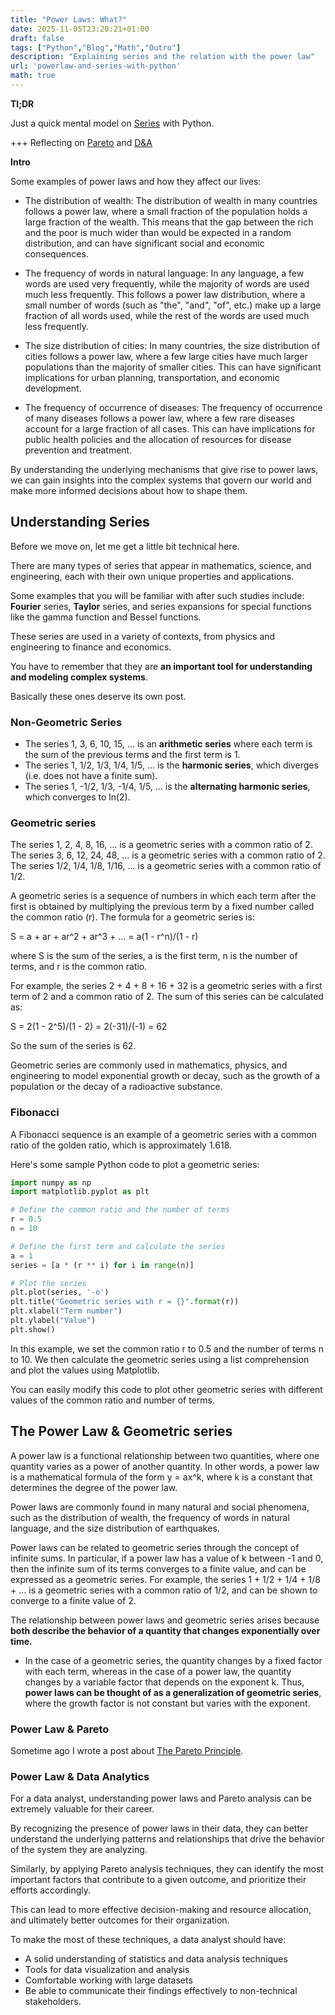 ```yaml
---
title: "Power Laws: What?"
date: 2025-11-05T23:20:21+01:00
draft: false
tags: ["Python","Blog","Math","Outro"]
description: "Explaining series and the relation with the power law"
url: 'powerlaw-and-series-with-python'
math: true
---
```



**Tl;DR**

Just a quick mental model on [Series](#understanding-series) with Python.

+++ Reflecting on [Pareto](#power-law--pareto) and [D&A](#power-law--data-analytics)

**Intro**


<!-- 
In mathematics, a power law is a functional relationship between two quantities [1], where a relative change in one quantity results in a proportional relative change in the other quantity [2][3], independent of the initial size of those quantities. In other words, small changes in one variable result in large changes in another variable, and vice versa. This type of relationship is often observed in nature, such as in the size distribution of cities or the frequency of words in a language. The power law is also known as a scaling law or a Pareto distribution. -->

Some examples of power laws and how they affect our lives:

* The distribution of wealth: The distribution of wealth in many countries follows a power law, where a small fraction of the population holds a large fraction of the wealth. This means that the gap between the rich and the poor is much wider than would be expected in a random distribution, and can have significant social and economic consequences.

* The frequency of words in natural language: In any language, a few words are used very frequently, while the majority of words are used much less frequently. This follows a power law distribution, where a small number of words (such as "the", "and", "of", etc.) make up a large fraction of all words used, while the rest of the words are used much less frequently.

* The size distribution of cities: In many countries, the size distribution of cities follows a power law, where a few large cities have much larger populations than the majority of smaller cities. This can have significant implications for urban planning, transportation, and economic development.

* The frequency of occurrence of diseases: The frequency of occurrence of many diseases follows a power law, where a few rare diseases account for a large fraction of all cases. This can have implications for public health policies and the allocation of resources for disease prevention and treatment.

By understanding the underlying mechanisms that give rise to power laws, we can gain insights into the complex systems that govern our world and make more informed decisions about how to shape them.

## Understanding Series

Before we move on, let me get a little bit technical here.

There are many  types of series that appear in mathematics, science, and engineering, each with their own unique properties and applications.

Some examples that you will be familiar with after such studies include: **Fourier** series, **Taylor** series, and series expansions for special functions like the gamma function and Bessel functions.

These series are used in a variety of contexts, from physics and engineering to finance and economics. 

You have to remember that they are **an important tool for understanding and modeling complex systems**. 

Basically these ones deserve its own post.

### Non-Geometric Series

* The series 1, 3, 6, 10, 15, ... is an **arithmetic series** where each term is the sum of the previous terms and the first term is 1.
* The series 1, 1/2, 1/3, 1/4, 1/5, ... is the **harmonic series**, which diverges (i.e. does not have a finite sum).
* The series 1, -1/2, 1/3, -1/4, 1/5, ... is the **alternating harmonic series**, which converges to ln(2).

### Geometric series

The series 1, 2, 4, 8, 16, ... is a geometric series with a common ratio of 2.
The series 3, 6, 12, 24, 48, ... is a geometric series with a common ratio of 2.
The series 1/2, 1/4, 1/8, 1/16, ... is a geometric series with a common ratio of 1/2.

A geometric series is a sequence of numbers in which each term after the first is obtained by multiplying the previous term by a fixed number called the common ratio (r). The formula for a geometric series is:

S = a + ar + ar^2 + ar^3 + ... = a(1 - r^n)/(1 - r)

where S is the sum of the series, a is the first term, n is the number of terms, and r is the common ratio.

For example, the series 2 + 4 + 8 + 16 + 32 is a geometric series with a first term of 2 and a common ratio of 2. The sum of this series can be calculated as:

S = 2(1 - 2^5)/(1 - 2) = 2(-31)/(-1) = 62

So the sum of the series is 62.

Geometric series are commonly used in mathematics, physics, and engineering to model exponential growth or decay, such as the growth of a population or the decay of a radioactive substance.

### Fibonacci

A Fibonacci sequence is an example of a geometric series with a common ratio of the golden ratio, which is approximately 1.618.

Here's some sample Python code to plot a geometric series:

```py
import numpy as np
import matplotlib.pyplot as plt

# Define the common ratio and the number of terms
r = 0.5
n = 10

# Define the first term and calculate the series
a = 1
series = [a * (r ** i) for i in range(n)]

# Plot the series
plt.plot(series, '-o')
plt.title("Geometric series with r = {}".format(r))
plt.xlabel("Term number")
plt.ylabel("Value")
plt.show()
```

In this example, we set the common ratio r to 0.5 and the number of terms n to 10. We then calculate the geometric series using a list comprehension and plot the values using Matplotlib.

You can easily modify this code to plot other geometric series with different values of the common ratio and number of terms.

## The Power Law & Geometric series

A power law is a functional relationship between two quantities, where one quantity varies as a power of another quantity. In other words, a power law is a mathematical formula of the form y = ax^k, where k is a constant that determines the degree of the power law. 

Power laws are commonly found in many natural and social phenomena, such as the distribution of wealth, the frequency of words in natural language, and the size distribution of earthquakes.

Power laws can be related to geometric series through the concept of infinite sums. In particular, if a power law has a value of k between -1 and 0, then the infinite sum of its terms converges to a finite value, and can be expressed as a geometric series. For example, the series 1 + 1/2 + 1/4 + 1/8 + ... is a geometric series with a common ratio of 1/2, and can be shown to converge to a finite value of 2.

The relationship between power laws and geometric series arises because **both describe the behavior of a quantity that changes exponentially over time.**
* In the case of a geometric series, the quantity changes by a fixed factor with each term, whereas in the case of a power law, the quantity changes by a variable factor that depends on the exponent k. Thus, **power laws can be thought of as a generalization of geometric series**, where the growth factor is not constant but varies with the exponent.


### Power Law & Pareto

Sometime ago I wrote a post about [The Pareto Principle](https://jalcocert.github.io/JAlcocerT/pareto-principle-for-data-analytics/).

### Power Law & Data Analytics

For a data analyst, understanding power laws and Pareto analysis can be extremely valuable for their career. 

By recognizing the presence of power laws in their data, they can better understand the underlying patterns and relationships that drive the behavior of the system they are analyzing. 

Similarly, by applying Pareto analysis techniques, they can identify the most important factors that contribute to a given outcome, and prioritize their efforts accordingly.

This can lead to more effective decision-making and resource allocation, and ultimately better outcomes for their organization.

To make the most of these techniques, a data analyst should have:

* A solid understanding of statistics and data analysis techniques
* Tools for data visualization and analysis
* Comfortable working with large datasets
* Be able to communicate their findings effectively to non-technical stakeholders.